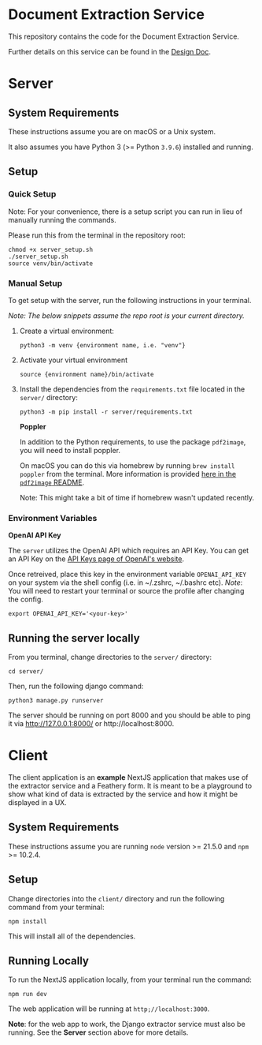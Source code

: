 # Document Extraction Service

This repository contains the code for the Document Extraction Service.

Further details on this service can be found in the [Design Doc](https://plctrm.notion.site/Document-Extraction-Service-Design-Doc-4d6c86fb7c9844b683400aa4963468a6).

# Server

## System Requirements

These instructions assume you are on macOS or a Unix system.

It also assumes you have Python 3 (>= Python `3.9.6`) installed and running.

## Setup

### Quick Setup

Note: For your convenience, there is a setup script you can run in lieu of manually running the commands.

Please run this from the terminal in the repository root:

```
chmod +x server_setup.sh
./server_setup.sh
source venv/bin/activate
```

### Manual Setup

To get setup with the server, run the following instructions in your terminal.

_Note: The below snippets assume the repo root is your current directory._

1. Create a virtual environment:

   ```
   python3 -m venv {environment name, i.e. "venv"}
   ```

2. Activate your virtual environment

   ```
   source {environment name}/bin/activate
   ```

3. Install the dependencies from the `requirements.txt` file located in the `server/` directory:

   ```
   python3 -m pip install -r server/requirements.txt
   ```

   **Poppler**

   In addition to the Python requirements, to use the package `pdf2image`, you will need to install poppler.

   On macOS you can do this via homebrew by running `brew install poppler` from the terminal. More information is provided [here in the `pdf2image` README](https://github.com/Belval/pdf2image?tab=readme-ov-file#mac).

   Note: This might take a bit of time if homebrew wasn't updated recently.

### Environment Variables

**OpenAI API Key**

The `server` utilizes the OpenAI API which requires an API Key. You can get an API Key on the [API Keys page of OpenAI's website](https://platform.openai.com/api-keys).

Once retreived, place this key in the environment variable `OPENAI_API_KEY` on your system via the shell config (i.e. in ~/.zshrc, ~/.bashrc etc). _Note_: You will need to restart your terminal or source the profile after changing the config.

```
export OPENAI_API_KEY='<your-key>'
```

## Running the server locally

From you terminal, change directories to the `server/` directory:

```
cd server/
```

Then, run the following django command:

```
python3 manage.py runserver
```

The server should be running on port 8000 and you should be able to ping it via http://127.0.0.1:8000/ or http://localhost:8000.

# Client

The client application is an **example** NextJS application that makes use of the extractor service and a Feathery form.
It is meant to be a playground to show what kind of data is extracted by the service and how it might be displayed in a UX.

## System Requirements

These instructions assume you are running `node` version >= 21.5.0 and `npm` >= 10.2.4.

## Setup

Change directories into the `client/` directory and run the following command from your terminal:

```
npm install
```

This will install all of the dependencies.

## Running Locally

To run the NextJS application locally, from your terminal run the command:

```
npm run dev
```

The web application will be running at `http;//localhost:3000`.

**Note**: for the web app to work, the Django extractor service must also be running. See the **Server** section above for more details.
